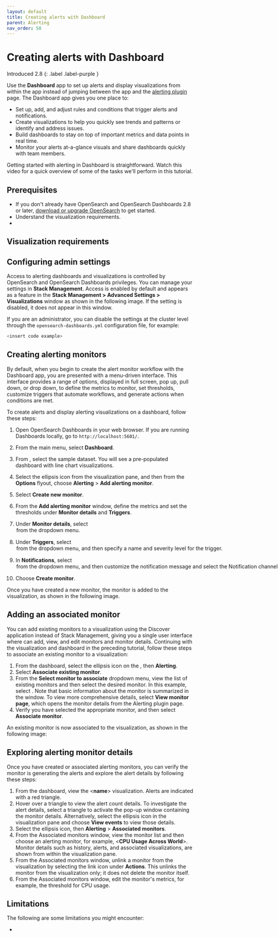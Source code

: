 ```yaml
---
layout: default
title: Creating alerts with Dashboard 
parent: Alerting
nav_order: 50
---
```


# Creating alerts with Dashboard
Introduced 2.8
{: .label .label-purple }

Use the **Dashboard** app to set up alerts and display visualizations from within the app instead of jumping between the app and the [alerting plugin]({{site.url}}{{site.baseurl}}/observing-your-data/alerting/index/) page. The Dashboard app gives you one place to:

- Set up, add, and adjust rules and conditions that trigger alerts and notifications.
- Create visualizations to help you quickly see trends and patterns or identify and address issues.
- Build dashboards to stay on top of important metrics and data points in real time.
- Monitor your alerts at-a-glance visuals and share dashboards quickly with team members.  

Getting started with alerting in Dashboard is straightforward. Watch this video for a quick overview of some of the tasks we'll perform in this tutorial. 

<insert demo from SME>

## Prerequisites 

- If you don't already have OpenSearch and OpenSearch Dashboards 2.8 or later, [download or upgrade OpenSearch](https://opensearch.org/docs/latest/install-and-configure/install-opensearch/index/) to get started.
- Understand the visualization requirements.
-   

## Visualization requirements



## Configuring admin settings

 Access to alerting dashboards and visualizations is controlled by OpenSearch and OpenSearch Dashboards privileges. You can manage your settings in **Stack Management**. Access is enabled by default and appears as a feature in the **Stack Management > Advanced Settings > Visualizations** window as shown in the following image. If the setting is disabled, it does not appear in this window.

If you are an administrator, you can disable the settings at the cluster level through the `opensearch-dashboards.yml` configuration file, for example:

```bash
<insert code example>
```

## Creating alerting monitors

By default, when you begin to create the alert monitor workflow with the Dashboard app, you are presented with a menu-driven interface. This interface provides a range of options, displayed in full screen, pop up, pull down, or drop down, to define the metrics to monitor, set thresholds, customize triggers that automate workflows, and generate actions when conditions are met.

To create alerts and display alerting visualizations on a dashboard, follow these steps:  

1. Open OpenSearch Dashboards in your web browser. If you are running Dashboards locally, go to `http://localhost:5601/`. 
2. From the main menu, select **Dashboard**.






3. From **<window>**, select the **<name>** sample dataset. You will see a pre-populated dashboard with line chart visualizations.
4. Select the ellipsis icon from the **<name>** visualization pane, and then from the **Options** flyout, choose **Alerting** > **Add alerting monitor**.
5. Select **Create new monitor**.
6. From the **Add alerting monitor** window, define the metrics and set the thresholds under **Monitor details** and **Triggers**.
7. Under **Monitor details**, select <option> from the dropdown menu.
8. Under **Triggers**, select <option> from the dropdown menu, and then specify a name and severity level for the trigger.
9.  In **Notifications**, select <option> from the dropdown menu, and then customize the notification message and select the Notification channel.
10. Choose **Create monitor**.

Once you have created a new monitor, the monitor is added to the visualization, as shown in the following image.  

<insert UI>

## Adding an associated monitor

You can add existing monitors to a visualization using the Discover application instead of Stack Management, giving you a single user interface where can add, view, and edit monitors and monitor details. Continuing with the visualization and dashboard in the preceding tutorial, follow these steps to associate an existing monitor to a visualization:

1. From the dashboard, select the ellipsis icon on the **<name>**, then **Alerting**.
2. Select **Associate existing monitor**.
3. From the **Select monitor to associate** dropdown menu, view the list of existing monitors and then select the desired monitor. In this example, select **<name>**. Note that basic information about the monitor is summarized in the window. To view more comprehensive details, select **View monitor page**, which opens the monitor details from the Alerting plugin page.
4. Verify you have selected the appropriate monitor, and then select **Associate monitor**.

An existing monitor is now associated to the visualization, as shown in the following image:

<insert UI>

## Exploring alerting monitor details

Once you have created or associated alerting monitors, you can verify the monitor is generating the alerts and explore the alert details by following these steps:

1. From the dashboard, view the <**name**> visualization. Alerts are indicated with a red triangle. 
2. Hover over a triangle to view the alert count details. To investigate the alert details, select a triangle to activate the pop-up window containing the monitor details. Alternatively, select the ellipsis icon in the visualization pane and choose **View events** to view those details.
3. Select the ellipsis icon, then **Alerting** > **Associated monitors**.
4. From the Associated monitors window, view the monitor list and then choose an alerting monitor, for example, <**CPU Usage Across World**>. Monitor details such as history, alerts, and associated visualizations, are shown from within the visualization pane.
5. From the Associated monitors window, unlink a monitor from the visualization by selecting the link icon under **Actions**. This unlinks the monitor from the visualization only; it does not delete the monitor itself.
6. From the Associated monitors window, edit the monitor's metrics, for example, the threshold for CPU usage. 


<insert UI>

## Limitations

The following are some limitations you might encounter:

- 


